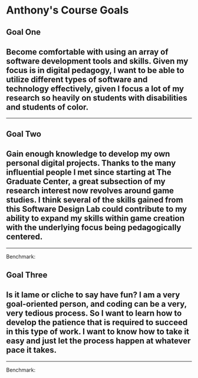 
# Anthony's Course Goals

## Goal One

## Become comfortable with using an array of software development tools and skills. Given my focus is in digital pedagogy, I want to be able to utilize different types of software and technology effectively, given I focus a lot of my research so heavily on students with disabilities and students of color.

-----



## Goal Two

## Gain enough knowledge to develop my own personal digital projects. Thanks to the many influential people I met since starting at The Graduate Center, a great subsection of my research interest now revolves around game studies. I think several of the skills gained from this Software Design Lab could contribute to my ability to expand my skills within game creation with the underlying focus being pedagogically centered.

-----

Benchmark:

## Goal Three

## Is it lame or cliche to say have fun? I am a very goal-oriented person, and coding can be a very, very tedious process. So I want to learn how to develop the patience that is required to succeed in this type of work. I want to know how to take it easy and just let the process happen at whatever pace it takes.

-----

Benchmark:

